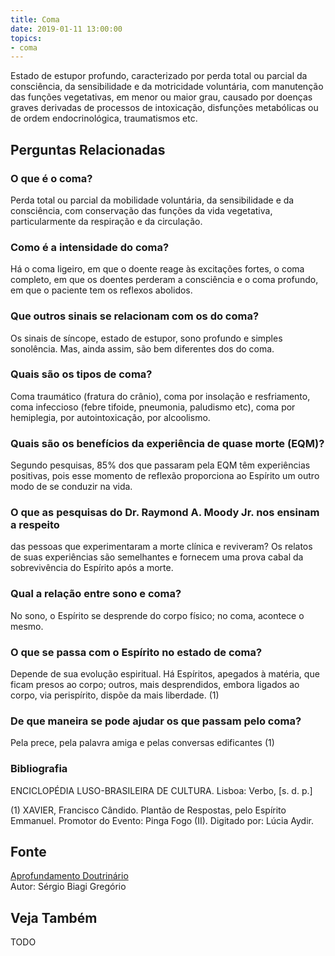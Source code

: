 ```yaml
---
title: Coma
date: 2019-01-11 13:00:00
topics: 
- coma
---
```


Estado de estupor profundo, caracterizado por perda total ou parcial da
consciência, da sensibilidade e da motricidade voluntária, com manutenção das
funções vegetativas, em menor ou maior grau, causado por doenças graves
derivadas de processos de intoxicação, disfunções metabólicas ou de ordem
endocrinológica, traumatismos etc.

## Perguntas Relacionadas

### O que é o coma?
Perda total ou parcial da mobilidade voluntária, da sensibilidade e da
consciência, com conservação das funções da vida vegetativa,
particularmente da respiração e da circulação.

### Como é a intensidade do coma?
Há o coma ligeiro, em que o doente reage às excitações fortes, o coma
completo, em que os doentes perderam a consciência e o coma profundo, em
que o paciente tem os reflexos abolidos.

### Que outros sinais se relacionam com os do coma?
Os sinais de síncope, estado de estupor, sono profundo e simples
sonolência. Mas, ainda assim, são bem diferentes dos do coma.

### Quais são os tipos de coma?
Coma traumático (fratura do crânio), coma por insolação e resfriamento,
coma infeccioso (febre tifoide, pneumonia, paludismo etc), coma por
hemiplegia, por autointoxicação, por alcoolismo.

### Quais são os benefícios da experiência de quase morte (EQM)?
Segundo pesquisas, 85% dos que passaram pela EQM têm experiências
positivas, pois esse momento de reflexão proporciona ao Espírito um
outro modo de se conduzir na vida.

### O que as pesquisas do Dr. Raymond A. Moody Jr. nos ensinam a respeito
das pessoas que experimentaram a morte clínica e reviveram?
Os relatos de suas experiências são semelhantes e fornecem uma prova
cabal da sobrevivência do Espírito após a morte.

### Qual a relação entre sono e coma?
No sono, o Espírito se desprende do corpo físico; no coma, acontece o
mesmo.

### O que se passa com o Espírito no estado de coma?
Depende de sua evolução espiritual. Há Espíritos, apegados à matéria,
que ficam presos ao corpo; outros, mais desprendidos, embora ligados ao
corpo, via perispírito, dispõe da mais liberdade. (1)

### De que maneira se pode ajudar os que passam pelo coma?
Pela prece, pela palavra amiga e pelas conversas edificantes (1)


### Bibliografia
ENCICLOPÉDIA LUSO-BRASILEIRA DE CULTURA. Lisboa: Verbo, \[s. d. p.\]

(1) XAVIER, Francisco Cândido. Plantão de Respostas, pelo Espírito
Emmanuel. Promotor do Evento: Pinga Fogo (II). Digitado por: Lúcia
Aydir.

## Fonte
[Aprofundamento Doutrinário](https://sites.google.com/view/aprofundamentodoutrinario/coma)  
Autor: Sérgio Biagi Gregório


## Veja Também
TODO


